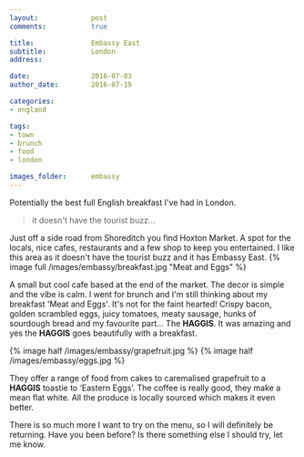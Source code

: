 ```yaml
---
layout:				post
comments: 			true

title:				Embassy East
subtitle:			London
address:

date:				2016-07-03
author_date:		2016-07-19

categories:
- england

tags:			
- town
- brunch
- food
- london

images_folder:		embassy
---
```


Potentially the best full English breakfast I've had in London.

> it doesn't have the tourist buzz...

Just off a side road from Shoreditch you find Hoxton Market. A spot for the locals, nice cafes, restaurants and a few shop to keep you entertained. I like this area as it doesn't have the tourist buzz and it has Embassy East.
{% image full /images/embassy/breakfast.jpg "Meat and Eggs" %}

A small but cool cafe based at the end of the market. The decor is simple and the vibe is calm. I went for brunch and I'm still thinking about my breakfast 'Meat and Eggs'. It's not for the faint hearted! Crispy bacon, golden scrambled eggs, juicy tomatoes, meaty sausage, hunks of sourdough bread and my favourite part... The **HAGGIS**. It was amazing and yes the **HAGGIS** goes beautifully with a breakfast.

{% image half /images/embassy/grapefruit.jpg %}
{% image half /images/embassy/eggs.jpg %}


They offer a range of food from cakes to caremalised grapefruit to a **HAGGIS** toastie to ‘Eastern Eggs’. The coffee is really good, they make a mean flat white. All the produce is locally sourced which makes it even better.

There is so much more I want to try on the menu, so I will definitely be returning. Have you been before? Is there something else I should try, let me know.
